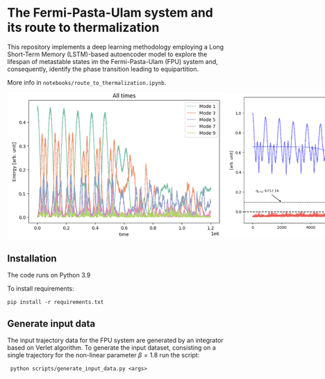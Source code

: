 # The Fermi-Pasta-Ulam system and its route to thermalization

This repository implements a deep learning methodology employing a Long Short-Term Memory (LSTM)-based autoencoder model to explore the lifespan of metastable states im the Fermi-Pasta-Ulam (FPU) system and, consequently, identify the phase transition leading to equipartition.

More info in `notebooks/route_to_thermalization.ipynb`.

<div style="display: flex; align-items: center;">
    <img src="fpu.png" alt="Alt Text" width="500">
    <img src="thermalisation.png" alt="Another Image" width="500">
</div>


## Installation

The code runs on Python 3.9

To install requirements:

```
pip install -r requirements.txt
```

## Generate input data
 
The input trajectory data for the FPU system are generated by an integrator based on Verlet algorithm. To generate the input dataset, consisting on a single trajectory for the non-linear parameter $\beta = 1.8$ run the script:

```
 python scripts/generate_input_data.py <args>
```



